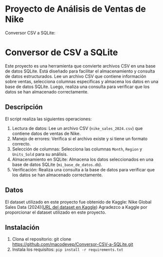 # Proyecto de Análisis de Ventas de Nike

Conversor CSV a SQLite:
# Conversor de CSV a SQLite

Este proyecto es una herramienta que convierte archivos CSV en una base de datos SQLite. Está diseñado para facilitar el almacenamiento y consulta de datos estructurados. Lee un archivo CSV que contiene información sobre ventas, selecciona columnas específicas y almacena los datos en una base de datos SQLite. Luego, realiza una consulta para verificar que los datos se han almacenado correctamente.

## Descripción

El script realiza las siguientes operaciones:
1. Lectura de datos: Lee un archivo CSV (`nike_sales_2024.csv`) que contiene datos de ventas de Nike.
2. Manejo de errores: Verifica si el archivo existe y si tiene un formato correcto.
3. Selección de columnas: Selecciona las columnas `Month`, `Region` y `Units_Sold` para su análisis.
4. Almacenamiento en SQLite: Almacena los datos seleccionados en una base de datos SQLite (`mi_base_de_datos.db`).
5. Verificación: Realiza una consulta a la base de datos para verificar que los datos se han almacenado correctamente.

## Datos

El dataset utilizado en este proyecto fue obtenido de Kaggle: Nike Global Sales Data (2024)([URL del dataset en Kaggle](https://www.kaggle.com/datasets/ayushcx/nike-global-sales-data-2024))
Agradezco a Kaggle por proporcionar el dataset utilizado en este proyecto.

## Instalación

1. Clona el repositorio: git clone https://github.com/macodevep/Conversor-CSV-a-SQLite.git
2. Instala los requisitos: `pip install -r requirements.txt`
